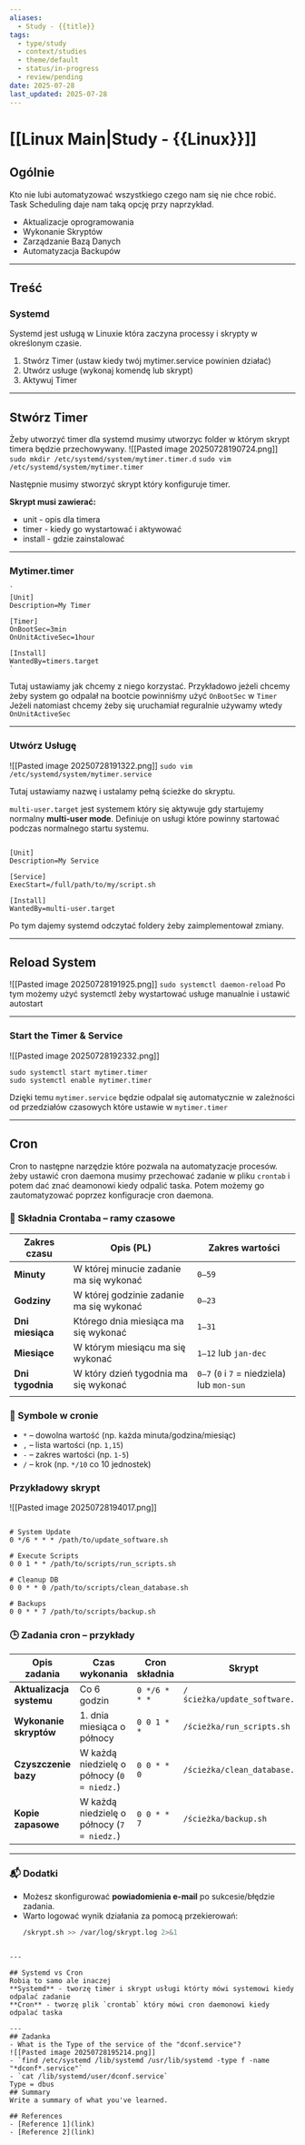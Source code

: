```yaml
---
aliases:
  - Study - {{title}}
tags:
  - type/study
  - context/studies
  - theme/default
  - status/in-progress
  - review/pending
date: 2025-07-28
last_updated: 2025-07-28
---
```


# [[Linux Main|Study - {{Linux}}]]

## Ogólnie
Kto nie lubi automatyzować wszystkiego czego nam się nie chce robić. Task Scheduling daje nam taką opcję przy naprzykład.
- Aktualizacje oprogramowania
- Wykonanie Skryptów
- Zarządzanie Bazą Danych
- Automatyzacja Backupów

---
## Treść
### Systemd
Systemd jest usługą w Linuxie która zaczyna processy i skrypty w określonym czasie.

1. Stwórz Timer (ustaw kiedy twój mytimer.service powinien działać)
2. Utwórz usługe (wykonaj komendę lub skrypt)
3. Aktywuj Timer

---
## Stwórz Timer

Żeby utworzyć timer dla systemd musimy utworzyc folder w którym skrypt timera będzie przechowywany.
![[Pasted image 20250728190724.png]]
`sudo mkdir /etc/systemd/system/mytimer.timer.d`
`sudo vim /etc/systemd/system/mytimer.timer`

Następnie musimy stworzyć skrypt który konfiguruje timer. 

**Skrypt musi zawierać:**
- unit - opis dla timera
- timer - kiedy go wystartować i aktywować
- install - gdzie zainstalować

---
### Mytimer.timer
```
`
[Unit]
Description=My Timer

[Timer]
OnBootSec=3min
OnUnitActiveSec=1hour

[Install]
WantedBy=timers.target
`
```

Tutaj ustawiamy jak chcemy z niego korzystać.
Przykładowo jeżeli chcemy żeby system go odpalał na bootcie powinniśmy użyć `OnBootSec` w `Timer`
Jeżeli natomiast chcemy żeby się uruchamiał reguralnie używamy wtedy `OnUnitActiveSec`

---
### Utwórz Usługę
![[Pasted image 20250728191322.png]]
`sudo vim /etc/systemd/system/mytimer.service`

Tutaj ustawiamy nazwę i ustalamy pełną ścieżke do skryptu. 

`multi-user.target` jest systemem który się aktywuje gdy startujemy normalny **multi-user mode**. Definiuje on usługi które powinny startować podczas normalnego startu systemu.

```

[Unit]
Description=My Service

[Service]
ExecStart=/full/path/to/my/script.sh

[Install]
WantedBy=multi-user.target
```

Po tym dajemy systemd odczytać foldery żeby zaimplementował zmiany.

---
## Reload System

![[Pasted image 20250728191925.png]]
`sudo systemctl daemon-reload`
Po tym możemy użyć systemctl żeby wystartować usługe manualnie i ustawić autostart

---

### Start the Timer & Service
![[Pasted image 20250728192332.png]]
```
sudo systemctl start mytimer.timer
sudo systemctl enable mytimer.timer
```

Dzięki temu `mytimer.service` będzie odpalał się automatycznie w zależności od przedziałów czasowych które ustawie w `mytimer.timer`

---
## Cron
Cron to następne narzędzie które pozwala na automatyzacje procesów. żeby ustawić cron daemona musimy przechować zadanie w pliku `crontab` i potem dać znać deamonowi kiedy odpalić taska. Potem możemy go zautomatyzować poprzez konfiguracje cron daemona. 
### 📆 Składnia Crontaba – ramy czasowe

| **Zakres czasu** | **Opis (PL)**                            | **Zakres wartości**                         |
| ---------------- | ---------------------------------------- | ------------------------------------------- |
| **Minuty**       | W której minucie zadanie ma się wykonać  | `0–59`                                      |
| **Godziny**      | W której godzinie zadanie ma się wykonać | `0–23`                                      |
| **Dni miesiąca** | Którego dnia miesiąca ma się wykonać     | `1–31`                                      |
| **Miesiące**     | W którym miesiącu ma się wykonać         | `1–12` lub `jan-dec`                        |
| **Dni tygodnia** | W który dzień tygodnia ma się wykonać    | `0–7` (`0` i `7` = niedziela) lub `mon-sun` |
|                  |                                          |                                             |
### 🔢 Symbole w cronie
- `*` – dowolna wartość (np. każda minuta/godzina/miesiąc)
- `,` – lista wartości (np. `1,15`)
- `-` – zakres wartości (np. `1-5`)
- `/` – krok (np. `*/10` co 10 jednostek)

### Przykładowy skrypt
![[Pasted image 20250728194017.png]]
```

# System Update
0 */6 * * * /path/to/update_software.sh

# Execute Scripts
0 0 1 * * /path/to/scripts/run_scripts.sh

# Cleanup DB
0 0 * * 0 /path/to/scripts/clean_database.sh

# Backups
0 0 * * 7 /path/to/scripts/backup.sh
```
### 🕒 Zadania cron – przykłady

| **Opis zadania**      | **Czas wykonania**                          | **Cron składnia**       | **Skrypt**                  |
|------------------------|---------------------------------------------|--------------------------|-----------------------------|
| **Aktualizacja systemu** | Co 6 godzin                                | `0 */6 * * *`            | `/ścieżka/update_software.sh` |
| **Wykonanie skryptów**  | 1. dnia miesiąca o północy                 | `0 0 1 * *`              | `/ścieżka/run_scripts.sh`      |
| **Czyszczenie bazy**    | W każdą niedzielę o północy (`0 = niedz.`) | `0 0 * * 0`              | `/ścieżka/clean_database.sh`   |
| **Kopie zapasowe**      | W każdą niedzielę o północy (`7 = niedz.`) | `0 0 * * 7`              | `/ścieżka/backup.sh`           |

---

### 📬 Dodatki
- Możesz skonfigurować **powiadomienia e-mail** po sukcesie/błędzie zadania.
- Warto logować wynik działania za pomocą przekierowań:
  ```bash
  /skrypt.sh >> /var/log/skrypt.log 2>&1
```

---

## Systemd vs Cron
Robią to samo ale inaczej
**Systemd** - tworzę timer i skrypt usługi którty mówi systemowi kiedy odpalać zadanie
**Cron** - tworzę plik `crontab` który mówi cron daemonowi kiedy odpalać taska

---
## Zadanka
- What is the Type of the service of the "dconf.service"?
![[Pasted image 20250728195214.png]]
- `find /etc/systemd /lib/systemd /usr/lib/systemd -type f -name "*dconf*.service"`
- `cat /lib/systemd/user/dconf.service`
Type = dbus
## Summary
Write a summary of what you've learned.

## References
- [Reference 1](link)
- [Reference 2](link)